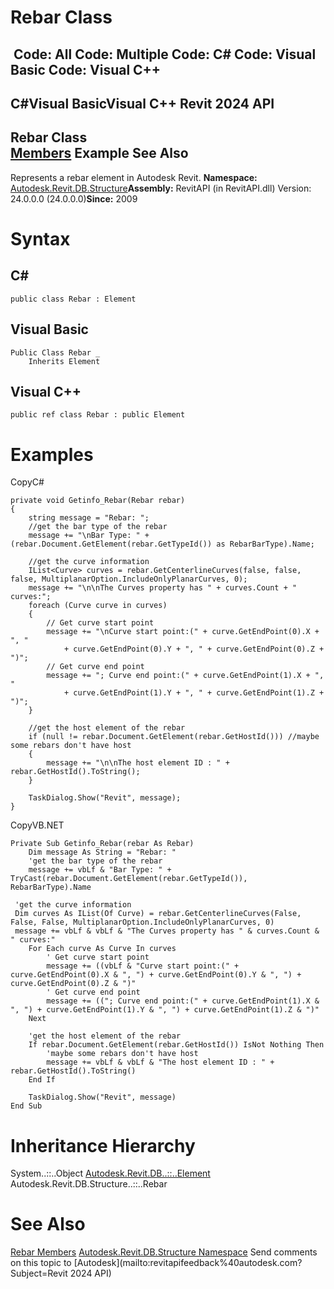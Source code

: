 # Rebar Class

﻿
 Code: All Code: Multiple Code: C# Code: Visual Basic Code: Visual C++   
---  
C#Visual BasicVisual C++
Revit 2024 API  
---  
Rebar Class  
[Members](8d51f38e-c03c-3ca7-da4c-7f4cb0ed77f4.md "Rebar Members") Example See Also  
---  
Represents a rebar element in Autodesk Revit. 
**Namespace:** [Autodesk.Revit.DB.Structure](d586b341-f687-9d90-e96d-255806b7d4fc.md "Autodesk.Revit.DB.Structure Namespace")**Assembly:** RevitAPI (in RevitAPI.dll) Version: 24.0.0.0 (24.0.0.0)**Since:** 2009 
# Syntax
C#  
---  
```text
public class Rebar : Element
```
  
Visual Basic  
---  
```text
Public Class Rebar _
	Inherits Element
```
  
Visual C++  
---  
```text
public ref class Rebar : public Element
```
  
# Examples
CopyC#
```text
private void Getinfo_Rebar(Rebar rebar)
{
    string message = "Rebar: ";
    //get the bar type of the rebar
    message += "\nBar Type: " + (rebar.Document.GetElement(rebar.GetTypeId()) as RebarBarType).Name;

    //get the curve information
    IList<Curve> curves = rebar.GetCenterlineCurves(false, false, false, MultiplanarOption.IncludeOnlyPlanarCurves, 0);
    message += "\n\nThe Curves property has " + curves.Count + " curves:";
    foreach (Curve curve in curves)
    {
        // Get curve start point
        message += "\nCurve start point:(" + curve.GetEndPoint(0).X + ", "
            + curve.GetEndPoint(0).Y + ", " + curve.GetEndPoint(0).Z + ")";
        // Get curve end point
        message += "; Curve end point:(" + curve.GetEndPoint(1).X + ", "
            + curve.GetEndPoint(1).Y + ", " + curve.GetEndPoint(1).Z + ")";
    }

    //get the host element of the rebar
    if (null != rebar.Document.GetElement(rebar.GetHostId())) //maybe some rebars don't have host
    {
        message += "\n\nThe host element ID : " + rebar.GetHostId().ToString();
    }

    TaskDialog.Show("Revit", message);
}
```

CopyVB.NET
```text
Private Sub Getinfo_Rebar(rebar As Rebar)
    Dim message As String = "Rebar: "
    'get the bar type of the rebar
    message += vbLf & "Bar Type: " + TryCast(rebar.Document.GetElement(rebar.GetTypeId()), RebarBarType).Name

 'get the curve information
 Dim curves As IList(Of Curve) = rebar.GetCenterlineCurves(False, False, False, MultiplanarOption.IncludeOnlyPlanarCurves, 0)
 message += vbLf & vbLf & "The Curves property has " & curves.Count & " curves:"
    For Each curve As Curve In curves
        ' Get curve start point
        message += ((vbLf & "Curve start point:(" + curve.GetEndPoint(0).X & ", ") + curve.GetEndPoint(0).Y & ", ") + curve.GetEndPoint(0).Z & ")"
        ' Get curve end point
        message += (("; Curve end point:(" + curve.GetEndPoint(1).X & ", ") + curve.GetEndPoint(1).Y & ", ") + curve.GetEndPoint(1).Z & ")"
    Next

    'get the host element of the rebar
    If rebar.Document.GetElement(rebar.GetHostId()) IsNot Nothing Then
        'maybe some rebars don't have host
        message += vbLf & vbLf & "The host element ID : " + rebar.GetHostId().ToString()
    End If

    TaskDialog.Show("Revit", message)
End Sub
```

# Inheritance Hierarchy
System..::..Object [Autodesk.Revit.DB..::..Element](eb16114f-69ea-f4de-0d0d-f7388b105a16.md "Element Class") Autodesk.Revit.DB.Structure..::..Rebar
# See Also
[Rebar Members](8d51f38e-c03c-3ca7-da4c-7f4cb0ed77f4.md "Rebar Members")
[Autodesk.Revit.DB.Structure Namespace](d586b341-f687-9d90-e96d-255806b7d4fc.md "Autodesk.Revit.DB.Structure Namespace")
Send comments on this topic to [Autodesk](mailto:revitapifeedback%40autodesk.com?Subject=Revit 2024 API)
